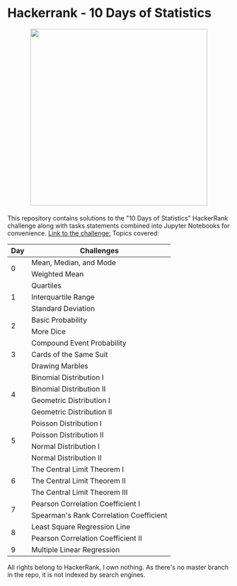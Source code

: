 # Hackerrank - 10 Days of Statistics 

<div style='float: center; text-align: center; margin-bottom: 20px'>
  <a href='https://www.hackerrank.com/msgrubler' target="_blank">
  <img width="400px" src="https://blog.hackerrank.com/wp-content/uploads/2017/04/logo_HRwordmark2700x670_2-1.png" />
  </a>
</div>

This repository contains solutions to the "10 Days of Statistics" HackerRank challenge along with tasks statements combined into Jupyter Notebooks for convenience.
[Link to the challenge:](https://www.hackerrank.com/domains/tutorials/10-days-of-statistics)
Topics covered:

<table>
    <thead>
        <tr>
            <th>Day</th>
            <th>Challenges</th>
        </tr>
    </thead>
    <tbody>
        <tr>
            <td rowspan=2>0</td>
            <td>Mean, Median, and Mode </td>
        </tr>
        <tr>
            <td>Weighted Mean</td>
        </tr>
       <tr>
            <td rowspan=3>1</td>
            <td>Quartiles</td>
        </tr>
        <tr>
            <td>Interquartile Range</td>
        </tr>
        <tr>
            <td>Standard Deviation</td>
        </tr> 
       <tr>
            <td rowspan=2>2</td>
            <td>Basic Probability</td>
        </tr>
        <tr>
            <td>More Dice</td>
        </tr>
	<tr>
            <td rowspan=3>3</td>
            <td>Compound Event Probability</td>
        </tr>
        <tr>
            <td>Cards of the Same Suit</td>
        </tr>
        <tr>
            <td>Drawing Marbles</td>
        </tr>
	<tr>
            <td rowspan=4>4</td>
            <td>Binomial Distribution I</td>
        </tr>
        <tr>
            <td>Binomial Distribution II</td>
        </tr>
        <tr>
            <td>Geometric Distribution I</td>
        </tr>
	<tr>
            <td>Geometric Distribution II</td>
        </tr>
	<tr>
            <td rowspan=4>5</td>
            <td>Poisson Distribution I</td>
        </tr>
        <tr>
            <td>Poisson Distribution II</td>
        </tr>
        <tr>
            <td>Normal Distribution I</td>
        </tr>
	<tr>
            <td>Normal Distribution II</td>
        </tr>
	<tr>
            <td rowspan=3>6</td>
            <td>The Central Limit Theorem I</td>
        </tr>
        <tr>
            <td>The Central Limit Theorem II</td>
        </tr>
        <tr>
            <td>The Central Limit Theorem III</td>
        </tr>
	<tr>
            <td rowspan=2>7</td>
            <td>Pearson Correlation Coefficient I</td>
        </tr>
        <tr>
            <td>Spearman's Rank Correlation Coefficient</td>
        </tr>
	<tr>
            <td rowspan=2>8</td>
            <td>Least Square Regression Line</td>
        </tr>
        <tr>
            <td>Pearson Correlation Coefficient II</td>
        </tr>
	<tr>
            <td>9</td>
            <td>Multiple Linear Regression</td>
        </tr>
    </tbody>
</table>

All rights belong to HackerRank, I own nothing. As there's no master branch in the repo, it is not indexed by search engines.

